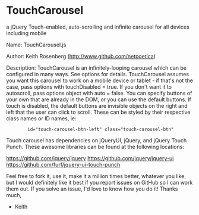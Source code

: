 TouchCarousel
=============

a jQuery Touch-enabled, auto-scrolling and infinite carousel for all devices including mobile

Name: TouchCarousel.js

Author: Keith Rosenberg (http://www.github.com/netpoetica)

Description: 
TouchCarousel is an infinitely-looping carousel which can be configured in many ways. See
options for details. TouchCarousel assumes you want this carousel to work on a mobile
device or tablet - if that's not the case, pass options with touchDisabled = true. If you
don't want it to autoscroll, pass options object with auto = false. You can specify buttons
of your own that are already in the DOM, or you can use the default buttons. If touch is
disabled, the default buttons are invisible objects on the right and left that the user can
click to scroll. These can be styled by their respective class names or ID names, ie:
	
			id="touch-carousel-btn-left" class="touch-carousel-btn"
				
Touch carousel has dependencies on jQueryUI, jQuery, and jQuery Touch Punch. These awesome
libraries can be found at the following locations:
	
https://github.com/jquery/jquery
https://github.com/jquery/jquery-ui
https://github.com/furf/jquery-ui-touch-punch
	
Feel free to fork it, use it, make it a million times better, whatever you like, but I would definitely
like it best if you report issues on GitHub so I can work them out. If you solve an issue, I'd love to
know how you do it! Thanks much,
- Keith
